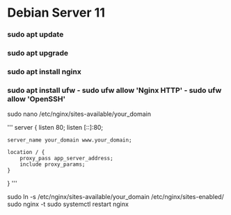 # Debian Server 11

### sudo apt update
### sudo apt upgrade
### sudo apt install nginx
### sudo apt install ufw - sudo ufw allow 'Nginx HTTP' - sudo ufw allow 'OpenSSH'
sudo nano /etc/nginx/sites-available/your_domain

'''
server {
    listen 80;
    listen [::]:80;

    server_name your_domain www.your_domain;
        
    location / {
        proxy_pass app_server_address;
        include proxy_params;
    }
}
'''

sudo ln -s /etc/nginx/sites-available/your_domain /etc/nginx/sites-enabled/
sudo nginx -t
sudo systemctl restart nginx


